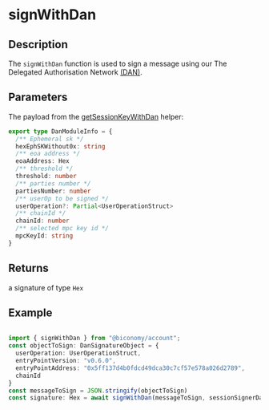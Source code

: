 # signWithDan

## Description

The `signWithDan` function is used to sign a message using our The Delegated Authorisation Network [(DAN)](https://www.biconomy.io/post/introducing-dan-the-programmable-authorisation-network-for-ai-agents).

## Parameters

The payload from the [getSessionKeyWithDan](./getSessionKeyWithDan.md) helper:

```ts
export type DanModuleInfo = {
  /** Ephemeral sk */
  hexEphSKWithout0x: string
  /** eoa address */
  eoaAddress: Hex
  /** threshold */
  threshold: number
  /** parties number */
  partiesNumber: number
  /** userOp to be signed */
  userOperation?: Partial<UserOperationStruct>
  /** chainId */
  chainId: number
  /** selected mpc key id */
  mpcKeyId: string
}
```

## Returns

a signature of type `Hex`

## Example

```ts

import { signWithDan } from "@biconomy/account";
const objectToSign: DanSignatureObject = {
  userOperation: UserOperationStruct,
  entryPointVersion: "v0.6.0",
  entryPointAddress: "0x5ff137d4b0fdcd49dca30c7cf57e578a026d2789",
  chainId
}
const messageToSign = JSON.stringify(objectToSign)
const signature: Hex = await signWithDan(messageToSign, sessionSignerData.danModuleInfo); // From the getSessionKeyWithDan helper
```